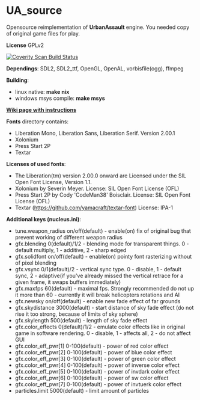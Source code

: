 # UA_source
Opensource reimplementation of **UrbanAssault** engine. You needed copy of original game files for play.

**License** GPLv2

<a href="https://scan.coverity.com/projects/marisa-chan-ua_source">
  <img alt="Coverity Scan Build Status"
       src="https://scan.coverity.com/projects/8507/badge.svg"/>
</a>


**Dependings**: SDL2, SDL2_ttf, OpenGL, OpenAL, vorbisfile(ogg), ffmpeg


**Building**:
- linux native: **make nix**
- windows msys compile: **make msys**

[**Wiki page with instructions**](https://github.com/Marisa-Chan/UA_source/wiki)


**Fonts** directory contains:
- Liberation Mono, Liberation Sans, Liberation Serif.  Version 2.00.1
- Xolonium
- Press Start 2P
- Textar


**Licenses of used fonts**:
- The Liberation(tm) version 2.00.0 onward are Licensed under the SIL Open Font License, Version 1.1.
- Xolonium by Severin Meyer. License: SIL Open Font License (OFL)
- Press Start 2P by Cody 'CodeMan38' Boisclair. License: SIL Open Font License (OFL)
- Textar (https://github.com/yamacraft/textar-font) License: IPA-1


**Additional keys (nucleus.ini)**:
- tune.weapon_radius   on/off(default) - enable(on) fix of original bug that prevent working of different weapon radius
- gfx.blending   0(default)/1/2 - blending mode for transparent things. 0 - default multiply, 1 - additive, 2 - sharp edged
- gfx.solidfont   on/off(default) - enable(on) pointy font rasterizing without of pixel blending
- gfx.vsync 0/1(default)/2 - vertical sync type. 0 - disable, 1 - default sync, 2 - adaptive(if you've already missed the vertical retrace for a given frame, it swaps buffers immediately)
- gfx.maxfps 60(default) - maximal fps. Strongly recommended do not up it more than 60 - currently it will break helicopters rotations and AI
- gfx.newsky on/off(default) - enable new fade effect of far grounds
- gfx.skydistance 3000(default) - start distance of sky fade effect (do not rise it too strong, because of limits of sky sphere)
- gfx.skylength 500(default) - length of sky fade effect
- gfx.color_effects 0(default)/1/2 - emulate color effects like in original game in software rendering. 0 - disable, 1 - affects all, 2 - do not affect GUI
- gfx.color_eff_pwr[1] 0-100(default) - power of red color effect
- gfx.color_eff_pwr[2] 0-100(default) - power of blue color effect
- gfx.color_eff_pwr[3] 0-100(default) - power of green color effect
- gfx.color_eff_pwr[4] 0-100(default) - power of inverse color effect
- gfx.color_eff_pwr[5] 0-100(default) - power of invdark color effect
- gfx.color_eff_pwr[6] 0-100(default) - power of sw color effect
- gfx.color_eff_pwr[7] 0-100(default) - power of invtuerk color effect
- particles.limit 5000(default) - limit amount of particles 
